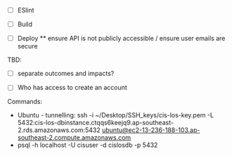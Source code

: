 - [ ] ESlint  
- [ ] Build  
- [ ] Deploy ** ensure API is not publicly accessible / ensure user emails are secure  


TBD: 
- [ ] separate outcomes and impacts?  
- [ ] Who has access to create an account  




Commands:
 - Ubuntu - tunnelling: ssh -i ~/Desktop/SSH_keys/cis-los-key.pem -L 5432:cis-los-dbinstance.ctqqs6keejq9.ap-southeast-2.rds.amazonaws.com:5432 ubuntu@ec2-13-236-188-103.ap-southeast-2.compute.amazonaws.com
- psql -h localhost -U cisuser -d cislosdb -p 5432
